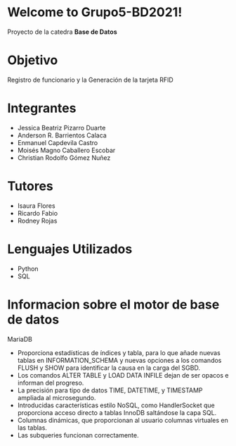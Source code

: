 ﻿# Welcome to Grupo5-BD2021!

Proyecto de la catedra **Base de Datos**

# Objetivo

Registro de funcionario y la Generación de la tarjeta RFID


# Integrantes

- Jessica Beatriz Pizarro Duarte                  
- Anderson R. Barrientos Calaca                 
- Enmanuel Capdevila Castro  
- Moisés Magno Caballero Escobar                    
- Christian Rodolfo Gómez Nuñez 

              
# Tutores

- Isaura Flores
- Ricardo Fabio
- Rodney Rojas

# Lenguajes Utilizados

- Python
- SQL


# Informacion sobre el motor de base de datos

MariaDB

   - Proporciona estadísticas de índices y tabla, para lo que añade nuevas tablas en INFORMATION_SCHEMA y nuevas opciones a los comandos FLUSH y SHOW para identificar la causa en la       carga del SGBD.
   - Los comandos ALTER TABLE y LOAD DATA INFILE dejan de ser opacos e informan del progreso.
   - La precisión para tipo de datos TIME, DATETIME, y TIMESTAMP ampliada al microsegundo.
   - Introducidas características estilo NoSQL, como HandlerSocket que proporciona acceso directo a tablas InnoDB saltándose la capa SQL.
   - Columnas dinámicas, que proporcionan al usuario columnas virtuales en las tablas.
   - Las subqueries funcionan correctamente.

